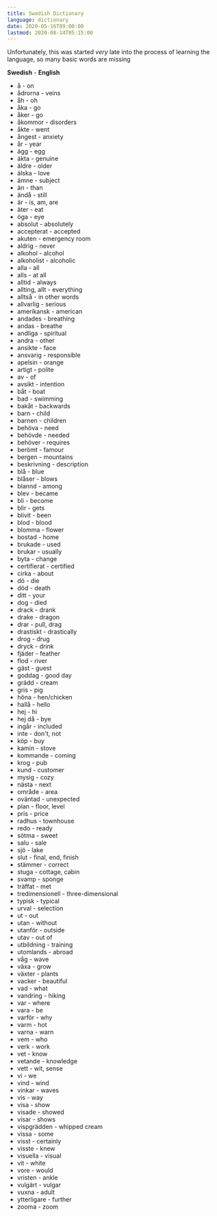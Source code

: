 ```yaml
---
title: Swedish Dictionary
language: dictionary
date: 2020-05-16T09:00:00
lastmod: 2020-08-14T05:15:00
---
```


Unfortunately, this was started *very* late into the process of learning the language, so many basic words are missing

**Swedish** - **English**
* &aring; - on
* &aring;drorna - veins
* &aring;h - oh
* &aring;ka - go
* &aring;ker - go
* &aring;kommor - disorders
* &aring;kte - went
* &aring;ngest - anxiety
* &aring;r - year
* &auml;gg - egg
* &auml;kta - genuine
* &auml;ldre - older
* &auml;lska - love
* &auml;mne - subject
* &auml;n - than
* &auml;nd&aring; - still
* &auml;r - is, am, are
* &auml;ter - eat
* &ouml;ga - eye
* absolut - absolutely
* accepterat - accepted
* akuten - emergency room
* aldrig - never
* alkohol - alcohol
* alkoholist - alcoholic
* alla - all
* alls - at all
* alltid - always
* allting, allt - everything
* allts&aring; - in other words
* allvarlig - serious
* amerikansk - american
* andades - breathing
* andas - breathe
* andliga - spiritual
* andra - other
* ansikte - face
* ansvarig - responsible
* apelsin - orange
* artigt - polite
* av - of
* avsikt - intention
* b&aring;t - boat
* bad - swimming
* bak&aring;t - backwards
* barn - child
* barnen - children
* beh&ouml;va - need
* beh&ouml;vde - needed
* beh&ouml;ver - requires
* ber&ouml;mt - famour
* bergen - mountains
* beskrivning - description
* bl&aring; - blue
* bl&aring;ser - blows
* blannd - among
* blev - became
* bli - become
* blir - gets
* blivit - been
* blod - blood
* blomma - flower
* bostad - home
* brukade - used
* brukar - usually
* byta - change
* certifierat - certified
* cirka - about
* d&ouml; - die
* d&ouml;d - death
* ditt - your
* dog - died
* drack - drank
* drake - dragon
* drar - pull, drag
* drastiskt - drastically
* drog - drug
* dryck - drink
* fj&auml;der - feather
* flod - river
* g&auml;st - guest
* goddag - good day
* gr&auml;dd - cream
* gris - pig
* h&ouml;na - hen/chicken
* hall&aring; - hello
* hej - hi
* hej d&aring; - bye
* ing&aring;r - included
* inte - don't, not
* k&ouml;p - buy
* kamin - stove
* kommande - coming
* krog - pub
* kund - customer
* mysig - cozy
* n&auml;sta - next
* omr&aring;de - area
* ov&auml;ntad - unexpected
* plan - floor, level
* pris - price
* radhus - townhouse
* redo - ready
* s&ouml;tma - sweet
* salu - sale
* sj&ouml; - lake
* slut - final, end, finish
* st&auml;mmer - correct
* stuga - cottage, cabin
* svamp - sponge
* tr&auml;ffat - met
* tredimensionell - three-dimensional
* typisk - typical
* urval - selection
* ut - out
* utan - without
* utanf&ouml;r - outside
* utav - out of
* utbildning - training
* utomlands - abroad
* v&aring;g - wave
* v&auml;xa - grow
* v&auml;xter - plants
* vacker - beautiful
* vad - what
* vandring - hiking
* var - where
* vara - be
* varf&ouml;r - why
* varm - hot
* varna - warn
* vem - who
* verk - work
* vet - know
* vetande - knowledge
* vett - wit, sense
* vi - we
* vind - wind
* vinkar - waves
* vis - way
* visa - show
* visade - showed
* visar - shows
* vispgr&auml;dden - whipped cream
* vissa - some
* visst - certainly
* visste - knew
* visuella - visual
* vit - white
* vore - would
* vristen - ankle
* vulg&auml;rt - vulgar
* vuxna - adult
* ytterligare - further
* zooma - zoom
